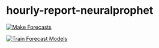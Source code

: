 # hourly-report-neuralprophet

[![Make Forecasts](https://github.com/drdevinhopkins/hourly-report-neuralprophet/actions/workflows/make_forecasts.yml/badge.svg)](https://github.com/drdevinhopkins/hourly-report-neuralprophet/actions/workflows/make_forecasts.yml)

[![Train Forecast Models](https://github.com/drdevinhopkins/hourly-report-neuralprophet/actions/workflows/train_forecast_models.yml/badge.svg)](https://github.com/drdevinhopkins/hourly-report-neuralprophet/actions/workflows/train_forecast_models.yml)
